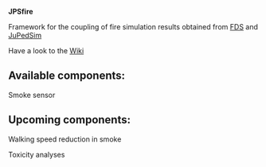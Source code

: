 **JPSfire**

Framework for the coupling of fire simulation results obtained from [FDS](https://github.com/firemodels/fds-smv) and [JuPedSim](http://jupedsim.org)


Have a look to the [Wiki](https://cst.version.fz-juelich.de/jupedsim/JPSfire/wikis/home)


Available components:
--------------------

Smoke sensor


Upcoming components:
-------------------

Walking speed reduction in smoke

Toxicity analyses